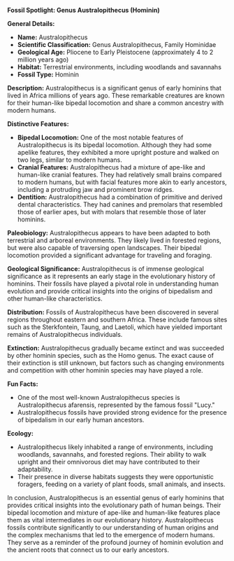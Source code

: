 **Fossil Spotlight: Genus Australopithecus (Hominin)**

**General Details:**
- **Name:** Australopithecus
- **Scientific Classification:** Genus Australopithecus, Family Hominidae
- **Geological Age:** Pliocene to Early Pleistocene (approximately 4 to 2 million years ago)
- **Habitat:** Terrestrial environments, including woodlands and savannahs
- **Fossil Type:** Hominin

**Description:**
Australopithecus is a significant genus of early hominins that lived in Africa millions of years ago. These remarkable creatures are known for their human-like bipedal locomotion and share a common ancestry with modern humans.

**Distinctive Features:**
- **Bipedal Locomotion:** One of the most notable features of Australopithecus is its bipedal locomotion. Although they had some apelike features, they exhibited a more upright posture and walked on two legs, similar to modern humans.
- **Cranial Features:** Australopithecus had a mixture of ape-like and human-like cranial features. They had relatively small brains compared to modern humans, but with facial features more akin to early ancestors, including a protruding jaw and prominent brow ridges.
- **Dentition:** Australopithecus had a combination of primitive and derived dental characteristics. They had canines and premolars that resembled those of earlier apes, but with molars that resemble those of later hominins.

**Paleobiology:**
Australopithecus appears to have been adapted to both terrestrial and arboreal environments. They likely lived in forested regions, but were also capable of traversing open landscapes. Their bipedal locomotion provided a significant advantage for traveling and foraging.

**Geological Significance:**
Australopithecus is of immense geological significance as it represents an early stage in the evolutionary history of hominins. Their fossils have played a pivotal role in understanding human evolution and provide critical insights into the origins of bipedalism and other human-like characteristics.

**Distribution:**
Fossils of Australopithecus have been discovered in several regions throughout eastern and southern Africa. These include famous sites such as the Sterkfontein, Taung, and Laetoli, which have yielded important remains of Australopithecus individuals.

**Extinction:**
Australopithecus gradually became extinct and was succeeded by other hominin species, such as the Homo genus. The exact cause of their extinction is still unknown, but factors such as changing environments and competition with other hominin species may have played a role.

**Fun Facts:**
- One of the most well-known Australopithecus species is Australopithecus afarensis, represented by the famous fossil "Lucy."
- Australopithecus fossils have provided strong evidence for the presence of bipedalism in our early human ancestors.

**Ecology:**
- Australopithecus likely inhabited a range of environments, including woodlands, savannahs, and forested regions. Their ability to walk upright and their omnivorous diet may have contributed to their adaptability.
- Their presence in diverse habitats suggests they were opportunistic foragers, feeding on a variety of plant foods, small animals, and insects.

In conclusion, Australopithecus is an essential genus of early hominins that provides critical insights into the evolutionary path of human beings. Their bipedal locomotion and mixture of ape-like and human-like features place them as vital intermediates in our evolutionary history. Australopithecus fossils contribute significantly to our understanding of human origins and the complex mechanisms that led to the emergence of modern humans. They serve as a reminder of the profound journey of hominin evolution and the ancient roots that connect us to our early ancestors.